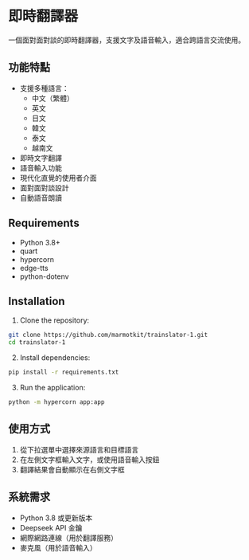 # 即時翻譯器

一個面對面對談的即時翻譯器，支援文字及語音輸入，適合跨語言交流使用。

## 功能特點

- 支援多種語言：
  - 中文（繁體）
  - 英文
  - 日文
  - 韓文
  - 泰文
  - 越南文
- 即時文字翻譯
- 語音輸入功能
- 現代化直覺的使用者介面
- 面對面對談設計
- 自動語音朗讀

## Requirements

- Python 3.8+
- quart
- hypercorn
- edge-tts
- python-dotenv

## Installation

1. Clone the repository:
```bash
git clone https://github.com/marmotkit/trainslator-1.git
cd trainslator-1
```

2. Install dependencies:
```bash
pip install -r requirements.txt
```

3. Run the application:
```bash
python -m hypercorn app:app
```

## 使用方式

1. 從下拉選單中選擇來源語言和目標語言
2. 在左側文字框輸入文字，或使用語音輸入按鈕
3. 翻譯結果會自動顯示在右側文字框

## 系統需求

- Python 3.8 或更新版本
- Deepseek API 金鑰
- 網際網路連線（用於翻譯服務）
- 麥克風（用於語音輸入）
